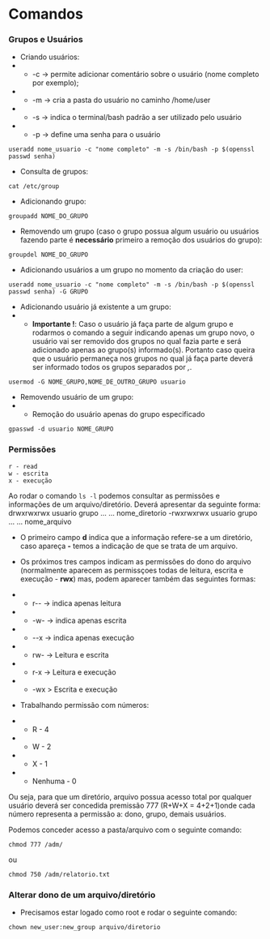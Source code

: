 # Comandos

### Grupos e Usuários
* Criando usuários:
* * -c -> permite adicionar comentário sobre o usuário (nome completo por exemplo);
* * -m -> cria a pasta do usuário no caminho /home/user
* * -s -> indica o terminal/bash padrão a ser utilizado pelo usuário
* * -p -> define uma senha para o usuário
```
useradd nome_usuario -c "nome completo" -m -s /bin/bash -p $(openssl passwd senha)
```
* Consulta de grupos:
```
cat /etc/group
```
* Adicionando grupo:
```
groupadd NOME_DO_GRUPO
```
* Removendo um grupo (caso o grupo possua algum usuário ou usuários fazendo parte é **necessário** primeiro a remoção dos usuários do grupo):
```
groupdel NOME_DO_GRUPO
```
* Adicionando usuários a um grupo no momento da criação do user:
```
useradd nome_usuario -c "nome completo" -m -s /bin/bash -p $(openssl passwd senha) -G GRUPO
```
* Adicionando usuário já existente a um grupo:
* * **Importante !**: Caso o usuário já faça parte de algum grupo e rodarmos o comando a seguir indicando apenas um grupo novo, o usuário vai ser removido dos grupos no qual fazia parte e será adicionado apenas ao grupo(s) informado(s). Portanto caso queira que o usuário permaneça nos grupos no qual já faça parte deverá ser informado todos os grupos separados por *,*.
```
usermod -G NOME_GRUPO,NOME_DE_OUTRO_GRUPO usuario
```
* Removendo usuário de um grupo:
* * Remoção do usuário apenas do grupo especificado
```
gpasswd -d usuario NOME_GRUPO
```

### Permissões
```
r - read
w - escrita
x - execução
```
Ao rodar o comando `ls -l` podemos consultar as permissões e informações de um arquivo/diretório. Deverá apresentar da seguinte forma:
drwxrwxrwx usuario grupo ... ... nome_diretorio
-rwxrwxrwx usuario grupo ... ... nome_arquivo

* O primeiro campo **d** indica que a informação refere-se a um diretório, caso apareça **-** temos a indicação de que se trata de um arquivo.
* Os próximos tres campos indicam as permissões do dono do arquivo (normalmente aparecem as permissçoes todas de leitura, escrita e execução - **rwx**) mas, podem aparecer também das seguintes formas:
* * r-- -> indica apenas leitura
* * -w- -> indica apenas escrita
* * --x -> indica apenas execução
* * rw- -> Leitura e escrita
* * r-x -> Leitura e execução
* * -wx > Escrita e execução


* Trabalhando permissão com números:
* * R - 4
* * W - 2
* * X - 1
* * Nenhuma - 0

Ou seja, para que um diretório, arquivo possua acesso total por qualquer usuário deverá ser concedida premissão 777 (R+W+X = 4+2+1)onde cada número representa a permissão a: dono, grupo, demais usuários.

Podemos conceder acesso a pasta/arquivo com o seguinte comando:
```
chmod 777 /adm/
```
ou
```
chmod 750 /adm/relatorio.txt
```

### Alterar dono de um arquivo/diretório
* Precisamos estar logado como root e rodar o seguinte comando:
```
chown new_user:new_group arquivo/diretorio
```

